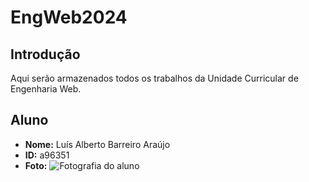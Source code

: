 # EngWeb2024

## Introdução 
Aqui serão armazenados todos os trabalhos da Unidade Curricular de Engenharia Web.

## Aluno

- **Nome:** Luís Alberto Barreiro Araújo
- **ID:** a96351
- **Foto:** ![Fotografia do aluno](myfoto.png)
